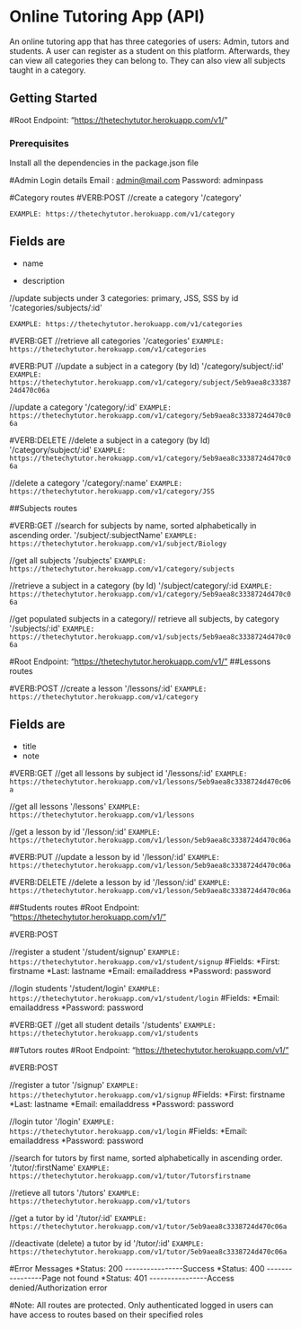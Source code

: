 ﻿# Online Tutoring App (API) 
 An online tutoring app that has three categories of users: Admin, tutors and students. A user can register as a student on this platform. Afterwards, they can view all categories they can belong to. They can also view all subjects taught in a category. 

## Getting Started


#Root Endpoint:  “https://thetechytutor.herokuapp.com/v1/"

### Prerequisites


Install all the dependencies in the package.json file

#Admin Login details
Email :	 admin@mail.com
Password:	adminpass

#Category routes
#VERB:POST
//create a category
     '/category'

```
EXAMPLE: https://thetechytutor.herokuapp.com/v1/category
```


## Fields are


* name

* description

//update subjects under 3 categories: primary, JSS, SSS by id
	'/categories/subjects/:id'

```
EXAMPLE: https://thetechytutor.herokuapp.com/v1/categories
```


#VERB:GET
//retrieve all categories
	'/categories'
```EXAMPLE: https://thetechytutor.herokuapp.com/v1/categories```

#VERB:PUT
//update a subject in a category (by Id)
	'/category/subject/:id'
```EXAMPLE: https://thetechytutor.herokuapp.com/v1/category/subject/5eb9aea8c3338724d470c06a```

//update a category
	'/category/:id'
```EXAMPLE: https://thetechytutor.herokuapp.com/v1/category/5eb9aea8c3338724d470c06a```

#VERB:DELETE
//delete a subject in a category (by Id)
	'/category/subject/:id'
```EXAMPLE: https://thetechytutor.herokuapp.com/v1/category/5eb9aea8c3338724d470c06a```

//delete a category
	'/category/:name'
```EXAMPLE: https://thetechytutor.herokuapp.com/v1/category/JSS```

##Subjects routes

#VERB:GET
//search for subjects by name, sorted alphabetically in ascending order.
	'/subject/:subjectName'
```EXAMPLE: https://thetechytutor.herokuapp.com/v1/subject/Biology```

//get all subjects
'/subjects'
```EXAMPLE: https://thetechytutor.herokuapp.com/v1/category/subjects```

//retrieve a subject in a category (by Id)
'/subject/category/:id
```EXAMPLE: https://thetechytutor.herokuapp.com/v1/category/5eb9aea8c3338724d470c06a```

//get populated subjects in a category// retrieve all subjects, by category
'/subjects/:id'
```EXAMPLE: https://thetechytutor.herokuapp.com/v1/subjects/5eb9aea8c3338724d470c06a```


#Root Endpoint:  “https://thetechytutor.herokuapp.com/v1/”
##Lessons routes

#VERB:POST
//create a lesson
'/lessons/:id'
```EXAMPLE: https://thetechytutor.herokuapp.com/v1/category```
## Fields are


* title
* note

#VERB:GET
//get all lessons by subject id
'/lessons/:id'
```EXAMPLE: https://thetechytutor.herokuapp.com/v1/lessons/5eb9aea8c3338724d470c06a```

//get all lessons
'/lessons'
```EXAMPLE: https://thetechytutor.herokuapp.com/v1/lessons```

//get a lesson by id
'/lesson/:id'
```EXAMPLE: https://thetechytutor.herokuapp.com/v1/lesson/5eb9aea8c3338724d470c06a```

#VERB:PUT
//update a lesson by id
'/lesson/:id'
```EXAMPLE: https://thetechytutor.herokuapp.com/v1/lesson/5eb9aea8c3338724d470c06a```

#VERB:DELETE
//delete a lesson by id
'/lesson/:id'
```EXAMPLE: https://thetechytutor.herokuapp.com/v1/lesson/5eb9aea8c3338724d470c06a```

##Students routes
#Root Endpoint:  “https://thetechytutor.herokuapp.com/v1/”


#VERB:POST

//register a student
'/student/signup'
```EXAMPLE: https://thetechytutor.herokuapp.com/v1/student/signup```
#Fields:
*First:	 firstname
*Last:	lastname
*Email:	emailaddress
*Password:	password


//login students
'/student/login'
```EXAMPLE: https://thetechytutor.herokuapp.com/v1/student/login```
#Fields:
*Email:	emailaddress
*Password:	password

#VERB:GET
//get all student details
'/students'
```EXAMPLE: https://thetechytutor.herokuapp.com/v1/students```


##Tutors routes
#Root Endpoint:  “https://thetechytutor.herokuapp.com/v1/”

#VERB:POST

//register a tutor
'/signup'
```EXAMPLE: https://thetechytutor.herokuapp.com/v1/signup```
#Fields:
*First:	 firstname
*Last:	lastname
*Email:	emailaddress
*Password:	password



//login tutor
'/login'
```EXAMPLE: https://thetechytutor.herokuapp.com/v1/login```
#Fields:
*Email:	emailaddress
*Password:	password


//search for tutors by first name, sorted alphabetically in ascending order.
'/tutor/:firstName'
```EXAMPLE: https://thetechytutor.herokuapp.com/v1/tutor/Tutorsfirstname```


//retieve all tutors
'/tutors'
```EXAMPLE: https://thetechytutor.herokuapp.com/v1/tutors```

//get a tutor by id
'/tutor/:id'
```EXAMPLE: https://thetechytutor.herokuapp.com/v1/tutor/5eb9aea8c3338724d470c06a```

//deactivate (delete) a tutor by id
'/tutor/:id'
```EXAMPLE: https://thetechytutor.herokuapp.com/v1/tutor/5eb9aea8c3338724d470c06a```





#Error Messages
*Status: 200 ----------------Success
*Status: 400 ----------------Page not found
*Status: 401 ----------------Access denied/Authorization error


#Note: 
All routes are protected. Only authenticated logged in users can  have access to routes based on their specified roles


